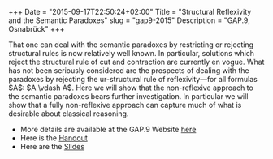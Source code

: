 +++
Date = "2015-09-17T22:50:24+02:00"
Title = "Structural Reflexivity and the Semantic Paradoxes"
slug = "gap9-2015"
Description = "GAP.9, Osnabrück"
+++

<p>That one can deal with the semantic paradoxes by restricting or rejecting structural rules is
now relatively well known. In particular, solutions which reject the structural rule of cut and
contraction are currently en vogue. What has not been seriously considered are the prospects
of dealing with the paradoxes by rejecting the ur-structural rule of reflexivity—for all
formulas $A$: $A \vdash A$. Here we will show that the non-reflexive approach to the semantic
paradoxes bears further investigation. In particular we will show that a fully non-reflexive
approach can capture much of what is desirable about classical reasoning.</p>

<ul>
<li>More details are available at the GAP.9 Website <a href="http://gap9.de/en/?section=program">here</a></li>
<li>Here is the <a href="/slides-handouts/nrsp-handout.pdf">Handout</a></li>
<li>Here are the <a href="/slides-handouts/nrsp-slides.pdf">Slides</a></li>
</ul>

